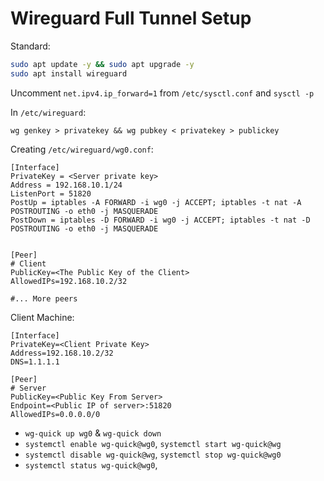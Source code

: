 # Wireguard Full Tunnel Setup

Standard:

```bash
sudo apt update -y && sudo apt upgrade -y
sudo apt install wireguard
```

Uncomment `net.ipv4.ip_forward=1` from `/etc/sysctl.conf` and `sysctl -p`

In `/etc/wireguard`:

`wg genkey > privatekey && wg pubkey < privatekey > publickey`

Creating `/etc/wireguard/wg0.conf`:

```text
[Interface]
PrivateKey = <Server private key>
Address = 192.168.10.1/24
ListenPort = 51820
PostUp = iptables -A FORWARD -i wg0 -j ACCEPT; iptables -t nat -A POSTROUTING -o eth0 -j MASQUERADE
PostDown = iptables -D FORWARD -i wg0 -j ACCEPT; iptables -t nat -D POSTROUTING -o eth0 -j MASQUERADE


[Peer]
# Client
PublicKey=<The Public Key of the Client>
AllowedIPs=192.168.10.2/32

#... More peers
```

Client Machine:

```text
[Interface]
PrivateKey=<Client Private Key>
Address=192.168.10.2/32
DNS=1.1.1.1

[Peer]
# Server
PublicKey=<Public Key From Server>
Endpoint=<Public IP of server>:51820
AllowedIPs=0.0.0.0/0
```

- `wg-quick up wg0` & `wg-quick down`
- `systemctl enable wg-quick@wg0`, `systemctl start wg-quick@wg`
- `systemctl disable wg-quick@wg`, `systemctl stop wg-quick@wg0`
- `systemctl status wg-quick@wg0`,
